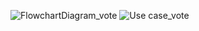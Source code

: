 ![FlowchartDiagram_vote](https://user-images.githubusercontent.com/98821041/153576568-0f9cadd3-8f66-4257-a59d-ac4f9f928b5c.jpg)
![Use case_vote](https://user-images.githubusercontent.com/98821041/153576640-e0bb6829-e6b1-47fc-a9fd-5855c77669ec.png)


